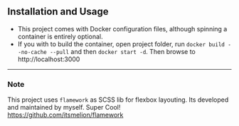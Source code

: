 ## Installation and Usage
- This project comes with Docker configuration files, although spinning a container is entirely optional.
- If you with to build the container, open project folder, run `docker build --no-cache --pull` and then `docker start -d`. Then browse to http://localhost:3000
---

### Note
This project uses `flamework` as SCSS lib for flexbox layouting.
Its developed and maintained by myself. Super Cool!
https://github.com/itsmelion/flamework
